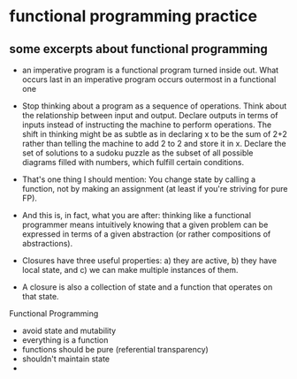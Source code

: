 # functional programming practice

## some excerpts about functional programming

- an imperative program is a functional program turned inside out. What occurs last in an imperative program occurs outermost in a functional one

- Stop thinking about a program as a sequence of operations. Think about the relationship between input and output. Declare outputs in terms of inputs instead of instructing the machine to perform operations. The shift in thinking might be as subtle as in declaring x to be the sum of 2+2 rather than telling the machine to add 2 to 2 and store it in x. Declare the set of solutions to a sudoku puzzle as the subset of all possible diagrams filled with numbers, which fulfill certain conditions.


- That's one thing I should mention: You change state by calling a function, not by making an assignment (at least if you're striving for pure FP).

- And this is, in fact, what you are after: thinking like a functional programmer means intuitively knowing that a given problem can be expressed in terms of a given abstraction (or rather compositions of abstractions).

- Closures have three useful properties: a) they are active, b) they have local state, and c) we can make multiple instances of them.

- A closure is also a collection of state and a function that operates on that state.

Functional Programming
- avoid state and mutability
- everything is a function
- functions should be pure (referential transparency)
- shouldn't maintain state
- 
